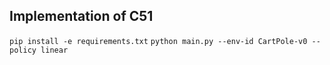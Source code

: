 ## Implementation of C51

`pip install -e requirements.txt`
`python main.py --env-id CartPole-v0 --policy linear`

